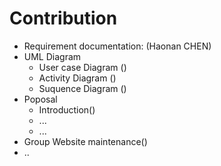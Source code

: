 # Contribution 

- Requirement documentation: (Haonan CHEN)
- UML Diagram
  - User case Diagram ()
  - Activity Diagram ()
  - Suquence Diagram ()
- Poposal 
  - Introduction()
  - ...
  - ...
- Group Website maintenance()
- ..